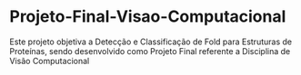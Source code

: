 # Projeto-Final-Visao-Computacional
Este projeto objetiva a Detecção e Classificação de Fold para Estruturas de Proteínas, sendo desenvolvido como Projeto Final referente a Disciplina de Visão Computacional
